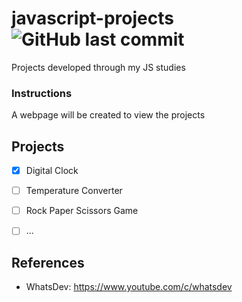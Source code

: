 # javascript-projects <img alt="GitHub last commit" src="https://img.shields.io/github/last-commit/pierrebomfim/fazentech-tasks">
Projects developed through my JS studies
### Instructions
A webpage will be created to view the projects

## Projects

 - [x] Digital Clock
 - [ ] Temperature Converter
 - [ ] Rock Paper Scissors Game
 - [ ] ...


## References

- WhatsDev: https://www.youtube.com/c/whatsdev

